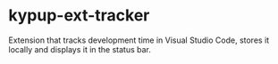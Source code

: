 # kypup-ext-tracker
Extension that tracks development time in Visual Studio Code, stores it locally and displays it in the status bar.

